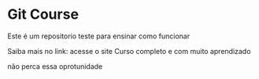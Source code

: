 # Git Course

Este é um repositorio teste para ensinar como funcionar

Saiba mais no link: 
acesse o site 
Curso completo
e com muito 
aprendizado

não perca essa oprotunidade
